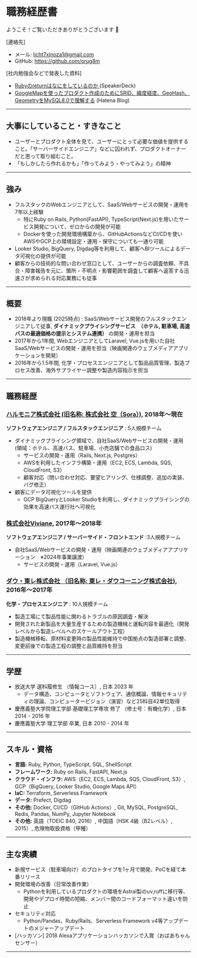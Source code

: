 # 職務経歴書
ようこそ！ご覧いただきありがとうございます :raised_hands:

[連絡先]
- メール: licht7xinoza1@gmail.com
- GitHub: https://github.com/orug8m  

[社内勉強会などで発表した資料]
- [Rubyのreturnはなにをしているのか
](https://speakerdeck.com/orug8m/rubyfalsereturnhananiwositeirufalseka) (SpeakerDeck)
- [GoogleMapを使ったプロダクト作成のためにSRID、緯度経度、GeoHash、GeometryをMySQL8.0で理解する](https://orug8m.hatenablog.com/entry/mysql_8_geo_functions) (Hatena Blog)
---

## 大事にしていること・すきなこと
- ユーザーとプロダクト全体を見て、ユーザーにとって必要な価値を提供すること。「サーバーサイドエンジニア」などに囚われず、プロダクトオーナーだと思って取り組むこと。
- 「もしかしたら作れるかも」「作ってみよう・やってみよう」の精神
---

## 強み
- フルスタックのWebエンジニアとして、SaaS/Webサービスの開発・運用を7年以上経験
  - 特にRuby on Rails, Python(FastAPI), TypeScript(Next.js)を用いたサービス開発について、ゼロからの開発が可能
  - Dockerを使った開発環境構築から、GitHubActionsなどCI/CDを使いAWSやGCP上の環境設定・運用・保守についても一通り可能
- Looker Studio, BigQuery, Digdag等を利用して、顧客へBIツールによるデータ可視化の提供が可能
- 顧客からの技術的な問い合わせ窓口として、ユーザーからの調査依頼、不具合・障害報告を元に、箇所・不明点・影響範囲を調査して顧客へ返答する迅速さが求められる対応業務にも従事
 ---

## 概要
- 2018年より現職 (2025時点) : SaaS/Webサービス開発のフルスタックエンジニアして従事, **ダイナミックプライシングサービス　（ホテル, 駐車場, 高速バスの最適価格の提示とシステム連携）** の開発・運用を担当
- 2017年から1年間, WebエンジニアとしてLaravel, Vue.jsを用いた自社SaaS/Webサービスの開発・運用を担当（映画関連のウェブメディアアプリケーションを開発）
- 2016年から1.5年間, 化学・プロセスエンジニアとして製品品質管理、製造プロセス改善、海外サプライヤー調整や製造内容指示を担当
---

## 職務経歴
### [ハルモニア株式会社 (旧名称: 株式会社 空（Sora）)](https://www.harmoniainc.jp/), 2018年〜現在  

**ソフトウェアエンジニア / フルスタックエンジニア** : 5人規模チーム
- ダイナミックプライシング領域で、自社SaaS/Webサービスの開発・運用 (領域：ホテル、高速バス、駐車場、小売店舗での食品ロス)
  - サービスの開発・運用（Rails, Next.js, Postgres）
  - AWSを利用したインフラ構築・運用（EC2, ECS, Lambda, SQS, CloudFront, S3）
  - 顧客対応（問い合わせ対応、要望ヒアリング、仕様調整、追加の実装、バグ修正）
- 顧客にデータ可視化ツールを提供
  - GCP BigQueryとLooker Studioを利用し、ダイナミックプライシングの効果を高速バス運行社へ可視化

### [株式会社Viviane](https://viviane.jp/service/), 2017年〜2018年  

**ソフトウェアエンジニア / サーバーサイド・フロントエンド** :3人規模チーム
- 自社SaaS/Webサービスの開発・運用（映画関連のウェブメディアアプリケーション　※2024年事業譲渡）
  - サービスの開発・運用（Laravel, Vue.js）

### [ダウ・東レ株式会社 （旧名称: 東レ・ダウコーニング株式会社)](https://jp.dow.com/ja-jp/dow-toray.html), 2016年〜2017年  

**化学・プロセスエンジニア** : 10人規模チーム
- 製造工場にて製品性能に関わるトラブルの原因調査・解決
- 開発された新製品を大量生産するための製造機械と運転内容を最適化（開発レベルから製造レベルへのスケールアウト工程）
- 製造機械移転、原材料変更時の製品性能維持で中国拠点の製造部署と調整、変更前後での製造工程の調整と品質維持を担当
---

## 学歴
- 放送大学 選科履修生 （情報コース）, 日本 2023 年
  - データ構造、コンピュータとソフトウェア、通信概論、情報セキュリティの理論、コンピュータービジョン（演習）など25科目42単位取得
- 慶應義塾大学院理工学部 基礎理工学専攻 修了 （修士号：有機化学）, 日本 2014 - 2016 年  
- 慶應義塾大学 理工学部 卒業, 日本 2010 - 2014 年
---

## スキル・資格
- **言語:** Ruby, Python, TypeScript, SQL, ShellScript
- **フレームワーク:** Ruby on Rails, FastAPI, Next.js
- **クラウド・インフラ:** AWS（EC2, ECS, Lambda, SQS, CloudFront, S3）, GCP（BigQuery, Looker Studio, Google Maps API）
- **IaC:** Terraform, Serverless Framework
- **データ:** Prefect, Digdag
- **その他:** Docker, CI/CD（GitHub Actions）, Git, MySQL, PostgreSQL, Redis, Pandas, NumPy, Jupyter Notebook
- **その他:** 英語（TOEIC 840, 2016）, 中国語（HSK 4級（B2レベル）, 2015）, 危険物取扱資格（甲種）
---

## 主な実績
- 新規サービス（駐車場向け）のプロトタイプを1ヶ月で開発、PoCを経て本番リリース
- 開発環境の改善（日常改善作業）
  - Pythonを利用しているプロダクトの環境をAstral製のuv,ruffに移行等、開発やデプロイ時間の短縮、メンバー間のコードフォーマット違いを防止
- セキュリティ対応
  - Python/Pandas、Ruby/Rails、Serverless Framework v4等アップデートのメジャーアップデート
- [ハッカソン] 2018 Alexaアプリケーションハッカソンで入賞（おばあちゃんセンサー）  
---
